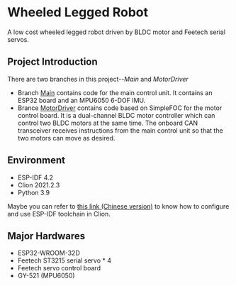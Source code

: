 # Wheeled Legged Robot
A low cost wheeled legged robot driven by BLDC motor and Feetech serial servos.
## Project Introduction
There are two branches in this project--_Main_ and _MotorDriver_

- Branch [Main](https://github.com/YueWang996/Wheeled-Legged-Robot/tree/main) contains code for the main control unit. It contains an ESP32 board and an MPU6050 6-DOF IMU. 
- Brance [MotorDriver](https://github.com/YueWang996/Wheeled-Legged-Robot/tree/MotorDriver) contains code based on SimpleFOC for the motor control board. It is a dual-channel BLDC motor controller which can control two BLDC motors at the same time. The onboard CAN transceiver receives instructions from the main control unit so that the two motors can move as desired. 

## Environment
- ESP-IDF 4.2
- Clion 2021.2.3
- Python 3.9

Maybe you can refer to [this link (Chinese version)](https://www.bilibili.com/read/cv15226500) to know how to configure and use ESP-IDF toolchain in Clion. 

## Major Hardwares
- ESP32-WROOM-32D
- Feetech ST3215 serial servo * 4
- Feetech servo control board
- GY-521 (MPU6050)
